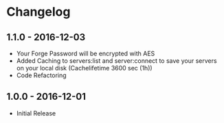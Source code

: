 # Changelog
## 1.1.0 - 2016-12-03
- Your Forge Password will be encrypted with AES
- Added Caching to servers:list and server:connect to save your servers on your local disk (Cachelifetime 3600 sec (1h))
- Code Refactoring

## 1.0.0 - 2016-12-01
- Initial Release
